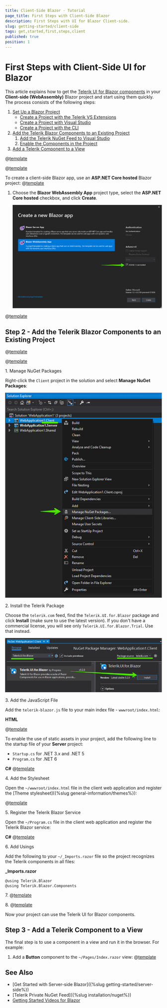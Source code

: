 ```yaml
---
title: Client-Side Blazor - Tutorial
page_title: First Steps with Client-Side Blazor
description: First Steps with UI for Blazor Client-side.
slug: getting-started/client-side
tags: get,started,first,steps,client
published: true
position: 1
---
```


# First Steps with Client-Side UI for Blazor

This article explains how to get the <a href = "https://www.telerik.com/blazor-ui" target="_blank">Telerik UI for Blazor components</a> in your **Client-side (WebAssembly)** Blazor project and start using them quickly. The process consists of the following steps:

1. [Set Up a Blazor Project](#step-1---set-up-a-blazor-project)
    * [Create a Project with the Telerik VS Extensions](#create-a-project-with-the-telerik-vs-extensions)
    * [Create a Project with Visual Studio](#create-a-project-with-visual-studio)
    * [Create a Project with the CLI](#create-a-project-with-the-cli)
1. [Add the Telerik Blazor Components to an Existing Project](#step-2---add-the-telerik-blazor-components-to-an-existing-project)
    1. [Add the Telerik NuGet Feed to Visual Studio](#add-the-telerik-nuget-feed-to-visual-studio)
    1. [Enable the Components in the Project](#enable-the-components-in-the-project)
1. [Add a Telerik Component to a View](#step-3---add-a-telerik-component-to-a-view)


@[template](/_contentTemplates/common/get-started.md#download-intro-para-for-get-started)


@[template](/_contentTemplates/common/get-started.md#blazor-tutorial-intro)


To create a client-side Blazor app, use an **ASP.NET Core hosted** Blazor project:
@[template](/_contentTemplates/common/get-started.md#project-creation-part-1)

1. Choose the **Blazor WebAssembly App** project type, select the **ASP.NET Core hosted** checkbox, and click **Create**.

    ![Select Blazor Project Type](images/choose-project-template.png)

@[template](/_contentTemplates/common/get-started.md#project-creation-cli)

## Step 2 - Add the Telerik Blazor Components to an Existing Project

@[template](/_contentTemplates/common/get-started.md#add-nuget-feed)

@[template](/_contentTemplates/common/get-started.md#get-access)

1\. Manage NuGet Packages

Right-click  the `Client` project in the solution and select **Manage NuGet Packages**:

  ![Manage NuGet Packages](images/manage-nuget-packages-for-client-app.png)

2\. Install the Telerik Package

Choose the `telerik.com` feed, find the `Telerik.UI.for.Blazor` package and click **Install** (make sure to use the latest version). If you don't have a commercial license, you will see only `Telerik.UI.for.Blazor.Trial`. Use that instead.

  ![Add Telerik Blazor Package to Client Project](images/add-telerik-nuget-to-client-app.png)

3\. Add the JavaScript File

Add the `telerik-blazor.js` file to your main index file - `wwwroot/index.html`:

**HTML**

@[template](/_contentTemplates/common/js-interop-file.md#js-interop-file-snippet)

To enable the use of static assets in your project, add the following line to the startup file of your **Server** project:

 * `Startup.cs` for .NET 3.x and .NET 5
 * `Program.cs` for .NET 6

**C#**
@[template](/_contentTemplates/common/js-interop-file.md#enable-static-assets-snippet)

4\. Add the Stylesheet

Open the `~/wwwroot/index.html` file in the client web application and register the [Theme stylesheet]({%slug general-information/themes%}):

@[template](/_contentTemplates/common/js-interop-file.md#theme-static-asset-snippet)



5\. Register the Telerik Blazor Service

Open the `~/Program.cs` file in the client web application and register the Telerik Blazor service:

**C#**
@[template](/_contentTemplates/common/js-interop-file.md#register-telerik-service-client)

         
6\. Add Usings

Add the following to your `~/_Imports.razor` file so the project recognizes the Telerik components in all files:

**_Imports.razor**
    
    @using Telerik.Blazor
    @using Telerik.Blazor.Components


7\. @[template](/_contentTemplates/common/get-started.md#root-component-telerik-layout)

8\. @[template](/_contentTemplates/common/get-started.md#root-component-main-layout)
    
Now your project can use the Telerik UI for Blazor components.

## Step 3 - Add a Telerik Component to a View

The final step is to use a component in a view and run it in the browser. For example:

1. Add a **Button** component to the `~/Pages/Index.razor` view:
@[template](/_contentTemplates/common/get-started.md#add-component-sample)

## See Also

* [Get Started with Server-side Blazor]({%slug getting-started/server-side%})
* [Telerik Private NuGet Feed]({%slug installation/nuget%})
* [Getting Started Videos for Blazor](https://www.youtube.com/watch?v=aaRAZYaJ4xc&list=PLvmaC-XMqeBYPTwcm478vs8Rujq2tiVJo)

